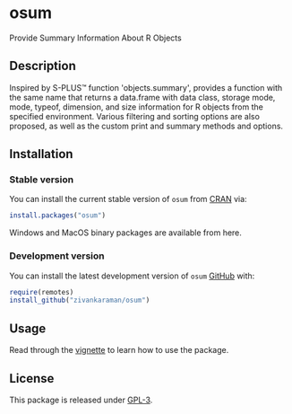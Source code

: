 # osum
Provide Summary Information About R Objects

## Description

Inspired by S-PLUS™ function 'objects.summary', provides a function with the 
same name that returns a data.frame with data class, storage mode, mode, typeof, dimension, and size 
information for R objects from the specified environment. Various filtering and sorting
options are also proposed, as well as the custom print and summary methods and options.

## Installation

### Stable version

You can install the current stable version of `osum` from [CRAN](https://cran.r-project.org/) via:

``` r
install.packages("osum")
```

Windows and MacOS binary packages are available from here.

### Development version

You can install the latest development version of `osum` [GitHub](https://github.com/zivankaraman/osum) with:

``` r
require(remotes)
install_github("zivankaraman/osum")
```

## Usage

Read through the [vignette](https://zivankaraman.github.io/osum) to learn how to use the package.

## License

This package is released under [GPL-3](https://cloud.r-project.org/web/licenses/GPL-3).
